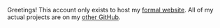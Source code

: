 Greetings! This account only exists to host my [formal website](https://ryan-dullaert.github.io/). All of my actual projects are on my [other GitHub](https://github.com/Xierumeng).
